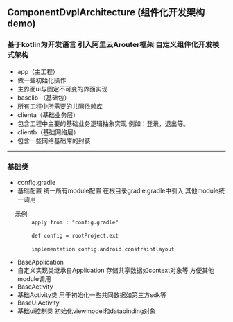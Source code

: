## ComponentDvplArchitecture (组件化开发架构demo)

### 基于kotlin为开发语言 引入阿里云Arouter框架 自定义组件化开发模式架构 

* app（主工程） 
 * 做一些初始化操作
 * 主界面ui与固定不可变的界面实现
* baselib （基础包）
 * 所有工程中所需要的共同依赖库
* clienta（基础业务层）
 * 包含工程中主要的基础业务逻辑抽象实现 例如：登录，退出等。
* clientb（基础网络层）
 * 包含一些网络基础库的封装
 ---
### 基础类 ###

* config.gradle
 * 基础配置 统一所有module配置 在根目录gradle.gradle中引入 其他module统一调用
 
&emsp; 示例:   
&emsp;&emsp;&emsp;&emsp;`apply from : "config.gradle"` 

&emsp;&emsp;&emsp;&emsp;`def config = rootProject.ext`

&emsp;&emsp;&emsp;&emsp;`implementation config.android.constraintlayout`

 		
* BaseApplication 
 * 自定义实现类继承自Application 存储共享数据如context对象等 方便其他module调用
* BaseActivity
 * 基础Activity类 用于初始化一些共同数据如第三方sdk等
* BaseUIActivity
 * 基础ui控制类 初始化viewmodel和databinding对象 
